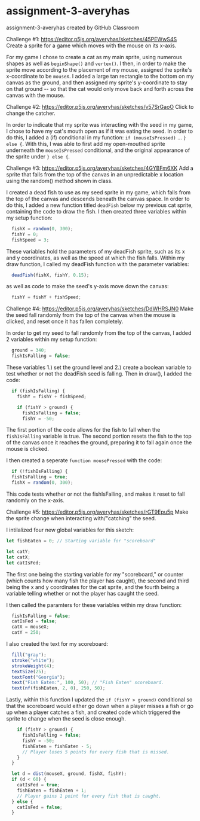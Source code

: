 # assignment-3-averyhas
assignment-3-averyhas created by GitHub Classroom

Challenge #1: https://editor.p5js.org/averyhas/sketches/45PEWwS4S
Create a sprite for a game which moves with the mouse on its x-axis.

For my game I chose to create a cat as my main sprite, using numerous shapes as well as ```beginShape()``` and ```vertex()```. I then, in order to make the 
sprite move according to the placement of my mouse, assigned the sprite's x-coordinate to be ```mouseX```. I added a large tan rectangle to the bottom on 
my canvas as the ground, and then assigned my sprite's y-coordinate to stay on that ground -- so that the cat would only move back and forth across the 
canvas with the mouse.


Challenge #2: https://editor.p5js.org/averyhas/sketches/v57SrGaoO
Click to change the catcher.

In order to indicate that my sprite was interacting with the seed in my game, I chose to have my cat's mouth open as if it was eating the seed. In order to
do this, I added a (if) conditional in my function: ```if (mouseIsPressed)``` ... ```} else {```. With this, I was able to first add my open-mouthed sprite
underneath the ```mouseIsPressed``` conditional, and the original appearance of the sprite under ```} else {```.


Challenge #3: https://editor.p5js.org/averyhas/sketches/4GYBFm6XK
Add a sprite that falls from the top of the canvas in an unpredictable x location using the random() method shown in class.

I created a dead fish to use as my seed sprite in my game, which falls from the top of the canvas and descends beneath the canvas space. In order to do
this, I added a new function titled ```deadFish``` below my previous cat sprite, containing the code to draw the fish. I then created three variables 
within my setup function:

```Javascript
  fishX = random(0, 300);
  fishY = 0;
  fishSpeed = 3;
```

These variables hold the parameters of my deadFish sprite, such as its x and y coordinates, as well as the speed at which the fish falls.
Within my draw function, I called my deadFish function with the parameter variables:

```Javascript
  deadFish(fishX, fishY, 0.15);
```

as well as code to make the seed's y-axis move down the canvas:

```Javascript
  fishY = fishY + fishSpeed;
```


Challenge #4: https://editor.p5js.org/averyhas/sketches/DdWHRSJN0
Make the seed fall randomly from the top of the canvas when the mouse is clicked, and reset once it has fallen completely.

In order to get my seed to fall randomly from the top of the canvas, I added 2 variables within my setup function:

```Javascript
  ground = 340;
  fishIsFalling = false;
```
These variables 1.) set the ground level and 2.) create a boolean variable to test whether or not the deadFish seed is falling.
Then in draw(), I added the code:

```Javascript
  if (fishIsFalling) {
    fishY = fishY + fishSpeed;

    if (fishY > ground) {
      fishIsFalling = false;
      fishY = -50;
```

The first portion of the code allows for the fish to fall when the ```fishIsFalling``` variable is true. The second portion resets the fish to the top of
the canvas once it reaches the ground, preparing it to fall again once the mouse is clicked.

I then created a seperate ```function mousePressed``` with the code:

```Javascript
  if (!fishIsFalling) {
  fishIsFalling = true;
  fishX = random(0, 300);
```

This code tests whether or not the fishIsFalling, and makes it reset to fall randomly on the x-axis.


Challenge #5: https://editor.p5js.org/averyhas/sketches/rGT9Epu5p
Make the sprite change when interacting with/"catching" the seed.

I intilalized four new global variables for this sketch:

```Javascript
let fishEaten = 0; // Starting variable for "scoreboard"

let catY;
let catX;
let catIsFed;
```

The first one being the starting variable for my "scoreboard," or counter (which counts how many fish the player has caught), the second and third being
the x and y coordinates for the cat sprite, and the fourth being a variable telling whether or not the player has caught the seed.

I then called the paramters for these variables within my draw function:

```Javascript
  fishIsFalling = false;
  catIsFed = false;
  catX = mouseX;
  catY = 250;
```

I also created the text for my scoreboard:

```Javascript
  fill("gray");
  stroke("white");
  strokeWeight(4);
  textSize(25);
  textFont("Georgia");
  text("Fish Eaten:", 100, 50); // "Fish Eaten" scoreboard.
  text(nf(fishEaten, 2, 0), 250, 50);
```

Lastly, within this function I updated the ```if (fishY > ground)``` conditional so that the scoreboard would either go down when a player misses a fish
or go up when a player catches a fish, and created code which triggered the sprite to change when the seed is close enough.
  
```Javascript
    if (fishY > ground) {
      fishIsFalling = false;
      fishY = -50;
      fishEaten = fishEaten - 5;
      // Player loses 5 points for every fish that is missed.
    }
  }

  let d = dist(mouseX, ground, fishX, fishY);
  if (d < 60) {
    catIsFed = true;
    fishEaten = fishEaten + 1;
    // Player gains 1 point for every fish that is caught.
  } else {
    catIsFed = false;
  }
```

